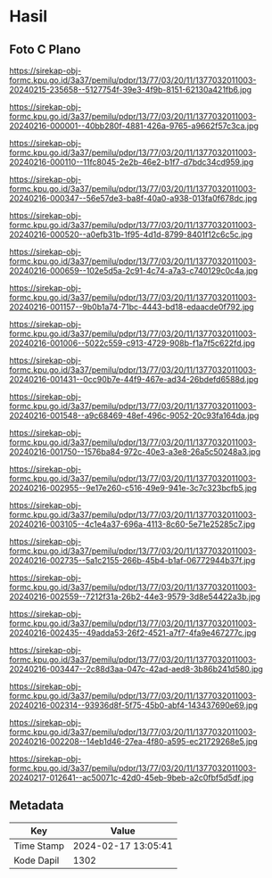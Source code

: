 # Hasil

## Foto C Plano

https://sirekap-obj-formc.kpu.go.id/3a37/pemilu/pdpr/13/77/03/20/11/1377032011003-20240215-235658--5127754f-39e3-4f9b-8151-62130a421fb6.jpg

https://sirekap-obj-formc.kpu.go.id/3a37/pemilu/pdpr/13/77/03/20/11/1377032011003-20240216-000001--40bb280f-4881-426a-9765-a9662f57c3ca.jpg

https://sirekap-obj-formc.kpu.go.id/3a37/pemilu/pdpr/13/77/03/20/11/1377032011003-20240216-000110--11fc8045-2e2b-46e2-b1f7-d7bdc34cd959.jpg

https://sirekap-obj-formc.kpu.go.id/3a37/pemilu/pdpr/13/77/03/20/11/1377032011003-20240216-000347--56e57de3-ba8f-40a0-a938-013fa0f678dc.jpg

https://sirekap-obj-formc.kpu.go.id/3a37/pemilu/pdpr/13/77/03/20/11/1377032011003-20240216-000520--a0efb31b-1f95-4d1d-8799-8401f12c6c5c.jpg

https://sirekap-obj-formc.kpu.go.id/3a37/pemilu/pdpr/13/77/03/20/11/1377032011003-20240216-000659--102e5d5a-2c91-4c74-a7a3-c740129c0c4a.jpg

https://sirekap-obj-formc.kpu.go.id/3a37/pemilu/pdpr/13/77/03/20/11/1377032011003-20240216-001157--9b0b1a74-71bc-4443-bd18-edaacde0f792.jpg

https://sirekap-obj-formc.kpu.go.id/3a37/pemilu/pdpr/13/77/03/20/11/1377032011003-20240216-001006--5022c559-c913-4729-908b-f1a7f5c622fd.jpg

https://sirekap-obj-formc.kpu.go.id/3a37/pemilu/pdpr/13/77/03/20/11/1377032011003-20240216-001431--0cc90b7e-44f9-467e-ad34-26bdefd6588d.jpg

https://sirekap-obj-formc.kpu.go.id/3a37/pemilu/pdpr/13/77/03/20/11/1377032011003-20240216-001548--a9c68469-48ef-496c-9052-20c93fa164da.jpg

https://sirekap-obj-formc.kpu.go.id/3a37/pemilu/pdpr/13/77/03/20/11/1377032011003-20240216-001750--1576ba84-972c-40e3-a3e8-26a5c50248a3.jpg

https://sirekap-obj-formc.kpu.go.id/3a37/pemilu/pdpr/13/77/03/20/11/1377032011003-20240216-002955--9e17e260-c516-49e9-941e-3c7c323bcfb5.jpg

https://sirekap-obj-formc.kpu.go.id/3a37/pemilu/pdpr/13/77/03/20/11/1377032011003-20240216-003105--4c1e4a37-696a-4113-8c60-5e71e25285c7.jpg

https://sirekap-obj-formc.kpu.go.id/3a37/pemilu/pdpr/13/77/03/20/11/1377032011003-20240216-002735--5a1c2155-266b-45b4-b1af-06772944b37f.jpg

https://sirekap-obj-formc.kpu.go.id/3a37/pemilu/pdpr/13/77/03/20/11/1377032011003-20240216-002559--7212f31a-26b2-44e3-9579-3d8e54422a3b.jpg

https://sirekap-obj-formc.kpu.go.id/3a37/pemilu/pdpr/13/77/03/20/11/1377032011003-20240216-002435--49adda53-26f2-4521-a7f7-4fa9e467277c.jpg

https://sirekap-obj-formc.kpu.go.id/3a37/pemilu/pdpr/13/77/03/20/11/1377032011003-20240216-003447--2c88d3aa-047c-42ad-aed8-3b86b241d580.jpg

https://sirekap-obj-formc.kpu.go.id/3a37/pemilu/pdpr/13/77/03/20/11/1377032011003-20240216-002314--93936d8f-5f75-45b0-abf4-143437690e69.jpg

https://sirekap-obj-formc.kpu.go.id/3a37/pemilu/pdpr/13/77/03/20/11/1377032011003-20240216-002208--14eb1d46-27ea-4f80-a595-ec21729268e5.jpg

https://sirekap-obj-formc.kpu.go.id/3a37/pemilu/pdpr/13/77/03/20/11/1377032011003-20240217-012641--ac50071c-42d0-45eb-9beb-a2c0fbf5d5df.jpg


## Metadata

| Key        | Value               |
| ---------- | ------------------- |
| Time Stamp | 2024-02-17 13:05:41 |
| Kode Dapil | 1302                |



